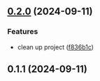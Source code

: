 

## [0.2.0](https://github.com/angelomarquesdavinci/release-it-test/compare/v0.1.1...v0.2.0) (2024-09-11)


### Features

* clean up project ([f836b1c](https://github.com/angelomarquesdavinci/release-it-test/commit/f836b1c7ce3158c8560d36e28e361d5d3daeecde))

## 0.1.1 (2024-09-11)
